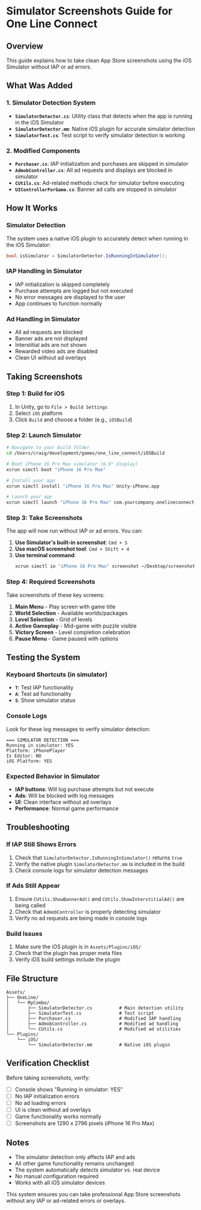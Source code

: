 # Simulator Screenshots Guide for One Line Connect

## Overview

This guide explains how to take clean App Store screenshots using the iOS Simulator without IAP or ad errors.

## What Was Added

### 1. Simulator Detection System
- **`SimulatorDetector.cs`**: Utility class that detects when the app is running in the iOS Simulator
- **`SimulatorDetector.mm`**: Native iOS plugin for accurate simulator detection
- **`SimulatorTest.cs`**: Test script to verify simulator detection is working

### 2. Modified Components
- **`Purchaser.cs`**: IAP initialization and purchases are skipped in simulator
- **`AdmobController.cs`**: All ad requests and displays are blocked in simulator
- **`CUtils.cs`**: Ad-related methods check for simulator before executing
- **`UIControllerForGame.cs`**: Banner ad calls are stopped in simulator

## How It Works

### Simulator Detection
The system uses a native iOS plugin to accurately detect when running in the iOS Simulator:

```csharp
bool isSimulator = SimulatorDetector.IsRunningInSimulator();
```

### IAP Handling in Simulator
- IAP initialization is skipped completely
- Purchase attempts are logged but not executed
- No error messages are displayed to the user
- App continues to function normally

### Ad Handling in Simulator
- All ad requests are blocked
- Banner ads are not displayed
- Interstitial ads are not shown
- Rewarded video ads are disabled
- Clean UI without ad overlays

## Taking Screenshots

### Step 1: Build for iOS
1. In Unity, go to `File > Build Settings`
2. Select `iOS` platform
3. Click `Build` and choose a folder (e.g., `iOSBuild`)

### Step 2: Launch Simulator
```bash
# Navigate to your build folder
cd /Users/craig/development/games/one_line_connect/iOSBuild

# Boot iPhone 16 Pro Max simulator (6.9" display)
xcrun simctl boot "iPhone 16 Pro Max"

# Install your app
xcrun simctl install "iPhone 16 Pro Max" Unity-iPhone.app

# Launch your app
xcrun simctl launch "iPhone 16 Pro Max" com.yourcompany.onelineconnect
```

### Step 3: Take Screenshots
The app will now run without IAP or ad errors. You can:

1. **Use Simulator's built-in screenshot**: `Cmd + S`
2. **Use macOS screenshot tool**: `Cmd + Shift + 4`
3. **Use terminal command**:
   ```bash
   xcrun simctl io "iPhone 16 Pro Max" screenshot ~/Desktop/screenshot1.png
   ```

### Step 4: Required Screenshots
Take screenshots of these key screens:
1. **Main Menu** - Play screen with game title
2. **World Selection** - Available worlds/packages
3. **Level Selection** - Grid of levels
4. **Active Gameplay** - Mid-game with puzzle visible
5. **Victory Screen** - Level completion celebration
6. **Pause Menu** - Game paused with options

## Testing the System

### Keyboard Shortcuts (in simulator)
- **`T`**: Test IAP functionality
- **`A`**: Test ad functionality  
- **`S`**: Show simulator status

### Console Logs
Look for these log messages to verify simulator detection:
```
=== SIMULATOR DETECTION ===
Running in simulator: YES
Platform: iPhonePlayer
Is Editor: NO
iOS Platform: YES
```

### Expected Behavior in Simulator
- **IAP buttons**: Will log purchase attempts but not execute
- **Ads**: Will be blocked with log messages
- **UI**: Clean interface without ad overlays
- **Performance**: Normal game performance

## Troubleshooting

### If IAP Still Shows Errors
1. Check that `SimulatorDetector.IsRunningInSimulator()` returns `true`
2. Verify the native plugin `SimulatorDetector.mm` is included in the build
3. Check console logs for simulator detection messages

### If Ads Still Appear
1. Ensure `CUtils.ShowBannerAd()` and `CUtils.ShowInterstitialAd()` are being called
2. Check that `AdmobController` is properly detecting simulator
3. Verify no ad requests are being made in console logs

### Build Issues
1. Make sure the iOS plugin is in `Assets/Plugins/iOS/`
2. Check that the plugin has proper meta files
3. Verify iOS build settings include the plugin

## File Structure

```
Assets/
├── OneLine/
│   └── MyCombo/
│       ├── SimulatorDetector.cs          # Main detection utility
│       ├── SimulatorTest.cs              # Test script
│       ├── Purchaser.cs                  # Modified IAP handling
│       ├── AdmobController.cs            # Modified ad handling
│       └── CUtils.cs                     # Modified ad utilities
└── Plugins/
    └── iOS/
        └── SimulatorDetector.mm          # Native iOS plugin
```

## Verification Checklist

Before taking screenshots, verify:
- [ ] Console shows "Running in simulator: YES"
- [ ] No IAP initialization errors
- [ ] No ad loading errors
- [ ] UI is clean without ad overlays
- [ ] Game functionality works normally
- [ ] Screenshots are 1290 x 2796 pixels (iPhone 16 Pro Max)

## Notes

- The simulator detection only affects IAP and ads
- All other game functionality remains unchanged
- The system automatically detects simulator vs. real device
- No manual configuration required
- Works with all iOS simulator devices

This system ensures you can take professional App Store screenshots without any IAP or ad-related errors or overlays. 
